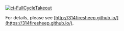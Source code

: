 [![ci-FullCycleTakeout](https://github.com/314firesheep/FullCycleTakeout/actions/workflows/ci.yml/badge.svg)](https://github.com/314firesheep/FullCycleTakeout/actions/workflows/ci.yml)

For details, please see [http://314firesheep.github.io/](https://314firesheep.github.io/).

